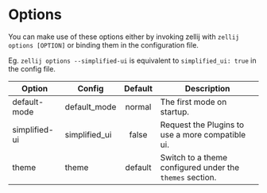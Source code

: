 # Options

You can make use of these options either by invoking zellij with
`zellij options [OPTION]` or binding them in the configuration file.

Eg. `zellij options --simplified-ui` is equivalent to `simplified_ui: true` in the config file.

|Option         | Config            |      Default   | Description
|---------------|-------------------|:--------------:|------------|
| default-mode  | default_mode      | normal         | The first mode on startup. |
| simplified-ui | simplified_ui     | false          | Request the Plugins to use a more compatible ui.  |
| theme         | theme             | default        | Switch to a theme configured under the `themes` section.  |
